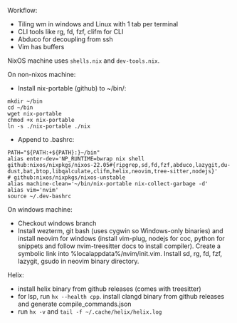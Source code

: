 Workflow:
* Tiling wm in windows and Linux with 1 tab per terminal
* CLI tools like rg, fd, fzf, clifm for CLI
* Abduco for decoupling from ssh
* Vim has buffers

NixOS machine uses `shells.nix` and `dev-tools.nix`.

On non-nixos machine:
* Install nix-portable (github) to ~/bin/:

```
mkdir ~/bin
cd ~/bin
wget nix-portable
chmod +x nix-portable
ln -s ./nix-portable ./nix
```

* Append to .bashrc:

```
PATH="${PATH:+${PATH}:}~/bin"
alias enter-dev='NP_RUNTIME=bwrap nix shell github:nixos/nixpkgs/nixos-22.05#{ripgrep,sd,fd,fzf,abduco,lazygit,du-dust,bat,btop,libqalculate,clifm,helix,neovim,tree-sitter,nodejs}'
# github:nixos/nixpkgs/nixos-unstable
alias machine-clean='~/bin/nix-portable nix-collect-garbage -d'
alias vim='nvim'
source ~/.dev-bashrc
```

On windows machine:
* Checkout windows branch
* Install wezterm, git bash (uses cygwin so Windows-only binaries) and install neovim for windows (install vim-plug, nodejs for coc, python for snippets and follow nvim-treesitter docs to install compiler). Create a symbolic link into %localappdata%/nvim/init.vim. Install sd, rg, fd, fzf, lazygit, gsudo in neovim binary directory.

Helix:
* install helix binary from github releases (comes with treesitter)
* for lsp, run `hx --health cpp`. install clangd binary from github releases and generate compile_commands.json
* run `hx -v` and `tail -f ~/.cache/helix/helix.log`
